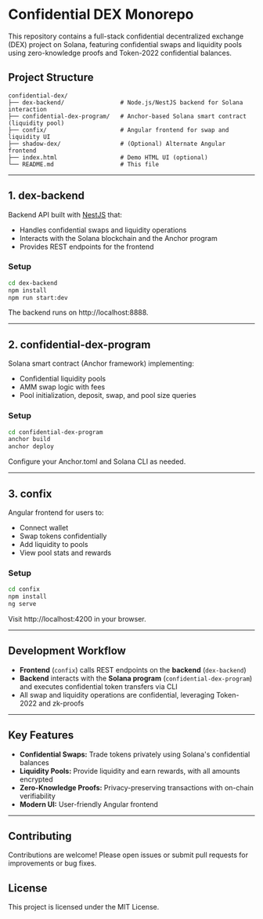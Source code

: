 # Confidential DEX Monorepo

This repository contains a full-stack confidential decentralized exchange (DEX) project on Solana, featuring confidential swaps and liquidity pools using zero-knowledge proofs and Token-2022 confidential balances.

## Project Structure

```
confidential-dex/
├── dex-backend/                # Node.js/NestJS backend for Solana interaction
├── confidential-dex-program/   # Anchor-based Solana smart contract (liquidity pool)
├── confix/                     # Angular frontend for swap and liquidity UI
├── shadow-dex/                 # (Optional) Alternate Angular frontend
├── index.html                  # Demo HTML UI (optional)
└── README.md                   # This file
```

---

## 1. dex-backend

Backend API built with [NestJS](https://nestjs.com/) that:

- Handles confidential swaps and liquidity operations
- Interacts with the Solana blockchain and the Anchor program
- Provides REST endpoints for the frontend

### Setup

```sh
cd dex-backend
npm install
npm run start:dev
```

The backend runs on http://localhost:8888.

---

## 2. confidential-dex-program

Solana smart contract (Anchor framework) implementing:

- Confidential liquidity pools
- AMM swap logic with fees
- Pool initialization, deposit, swap, and pool size queries

### Setup

```sh
cd confidential-dex-program
anchor build
anchor deploy
```

Configure your Anchor.toml and Solana CLI as needed.

---

## 3. confix

Angular frontend for users to:

- Connect wallet
- Swap tokens confidentially
- Add liquidity to pools
- View pool stats and rewards

### Setup

```sh
cd confix
npm install
ng serve
```

Visit http://localhost:4200 in your browser.

---

## Development Workflow

- **Frontend** (`confix`) calls REST endpoints on the **backend** (`dex-backend`)
- **Backend** interacts with the **Solana program** (`confidential-dex-program`) and executes confidential token transfers via CLI
- All swap and liquidity operations are confidential, leveraging Token-2022 and zk-proofs

---

## Key Features

- **Confidential Swaps:** Trade tokens privately using Solana's confidential balances
- **Liquidity Pools:** Provide liquidity and earn rewards, with all amounts encrypted
- **Zero-Knowledge Proofs:** Privacy-preserving transactions with on-chain verifiability
- **Modern UI:** User-friendly Angular frontend

---

## Contributing

Contributions are welcome! Please open issues or submit pull requests for improvements or bug fixes.

## License

This project is licensed under the MIT License.
